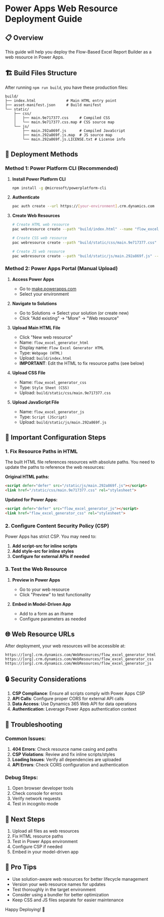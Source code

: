 # Power Apps Web Resource Deployment Guide

## 📋 Overview

This guide will help you deploy the Flow-Based Excel Report Builder as a web resource in Power Apps.

## 🏗️ Build Files Structure

After running `npm run build`, you have these production files:

```
build/
├── index.html              # Main HTML entry point
├── asset-manifest.json     # Build manifest
└── static/
    ├── css/
    │   ├── main.9e717377.css     # Compiled CSS
    │   └── main.9e717377.css.map # CSS source map
    └── js/
        ├── main.292a869f.js      # Compiled JavaScript
        ├── main.292a869f.js.map  # JS source map
        └── main.292a869f.js.LICENSE.txt # License info
```

## 🚀 Deployment Methods

### Method 1: Power Platform CLI (Recommended)

1. **Install Power Platform CLI**
   ```bash
   npm install -g @microsoft/powerplatform-cli
   ```

2. **Authenticate**
   ```bash
   pac auth create --url https://[your-environment].crm.dynamics.com
   ```

3. **Create Web Resources**
   ```bash
   # Create HTML web resource
   pac webresource create --path "build/index.html" --name "flow_excel_generator_html" --display-name "Flow Excel Generator HTML"
   
   # Create CSS web resource
   pac webresource create --path "build/static/css/main.9e717377.css" --name "flow_excel_generator_css" --display-name "Flow Excel Generator CSS"
   
   # Create JS web resource
   pac webresource create --path "build/static/js/main.292a869f.js" --name "flow_excel_generator_js" --display-name "Flow Excel Generator JS"
   ```

### Method 2: Power Apps Portal (Manual Upload)

1. **Access Power Apps**
   - Go to [make.powerapps.com](https://make.powerapps.com)
   - Select your environment

2. **Navigate to Solutions**
   - Go to Solutions → Select your solution (or create new)
   - Click "Add existing" → "More" → "Web resource"

3. **Upload Main HTML File**
   - Click "New web resource"
   - Name: `flow_excel_generator_html`
   - Display name: `Flow Excel Generator HTML`
   - Type: `Webpage (HTML)`
   - Upload: `build/index.html`
   - **IMPORTANT**: Edit the HTML to fix resource paths (see below)

4. **Upload CSS File**
   - Name: `flow_excel_generator_css`
   - Type: `Style Sheet (CSS)`
   - Upload: `build/static/css/main.9e717377.css`

5. **Upload JavaScript File**
   - Name: `flow_excel_generator_js`
   - Type: `Script (JScript)`
   - Upload: `build/static/js/main.292a869f.js`

## 🔧 Important Configuration Steps

### 1. Fix Resource Paths in HTML

The built HTML file references resources with absolute paths. You need to update the paths to reference the web resources:

**Original HTML paths:**
```html
<script defer="defer" src="/static/js/main.292a869f.js"></script>
<link href="/static/css/main.9e717377.css" rel="stylesheet">
```

**Updated for Power Apps:**
```html
<script defer="defer" src="flow_excel_generator_js"></script>
<link href="flow_excel_generator_css" rel="stylesheet">
```

### 2. Configure Content Security Policy (CSP)

Power Apps has strict CSP. You may need to:

1. **Add script-src for inline scripts**
2. **Add style-src for inline styles**
3. **Configure for external APIs if needed**

### 3. Test the Web Resource

1. **Preview in Power Apps**
   - Go to your web resource
   - Click "Preview" to test functionality

2. **Embed in Model-Driven App**
   - Add to a form as an iframe
   - Configure parameters as needed

## 🌐 Web Resource URLs

After deployment, your web resources will be accessible at:

```
https://[org].crm.dynamics.com/WebResources/flow_excel_generator_html
https://[org].crm.dynamics.com/WebResources/flow_excel_generator_css
https://[org].crm.dynamics.com/WebResources/flow_excel_generator_js
```

## 🔒 Security Considerations

1. **CSP Compliance**: Ensure all scripts comply with Power Apps CSP
2. **API Calls**: Configure proper CORS for external API calls
3. **Data Access**: Use Dynamics 365 Web API for data operations
4. **Authentication**: Leverage Power Apps authentication context

## 🐛 Troubleshooting

### Common Issues:

1. **404 Errors**: Check resource name casing and paths
2. **CSP Violations**: Review and fix inline scripts/styles
3. **Loading Issues**: Verify all dependencies are uploaded
4. **API Errors**: Check CORS configuration and authentication

### Debug Steps:

1. Open browser developer tools
2. Check console for errors
3. Verify network requests
4. Test in incognito mode

## 📝 Next Steps

1. Upload all files as web resources
2. Fix HTML resource paths
3. Test in Power Apps environment
4. Configure CSP if needed
5. Embed in your model-driven app

## 🎯 Pro Tips

- Use solution-aware web resources for better lifecycle management
- Version your web resource names for updates
- Test thoroughly in the target environment
- Consider using a bundler for better optimization
- Keep CSS and JS files separate for easier maintenance

Happy Deploying! 🚀